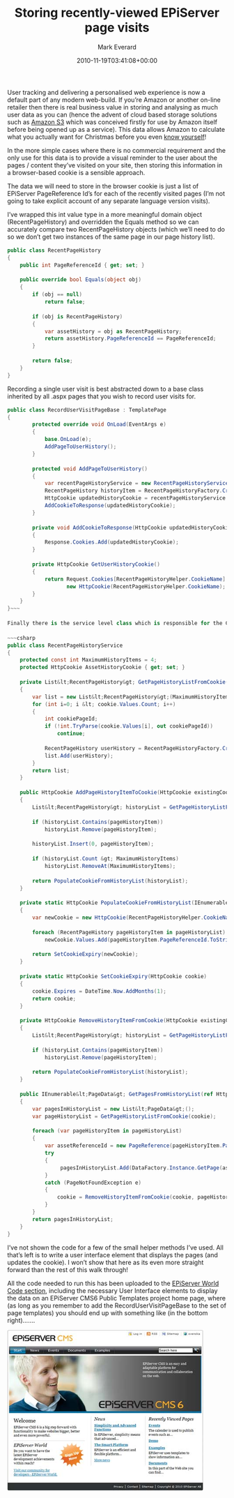 ﻿---
title: Storing recently-viewed EPiServer page visits
date: 2010-11-19T03:41:08+00:00
author: Mark Everard
color: rgb(0,0,0)
layout: post
permalink: /2010/11/19/storing-recently-viewed-episerver-page-visits/
dsq_thread_id:
  - "1079377345"
categories:
  - Episerver
---
User tracking and delivering a personalised web experience is now a default part of any modern web-build. If you&#8217;re Amazon or another on-line retailer then there is real business value in storing and analysing as much user data as you can (hence the advent of cloud based storage solutions such as <a href="http://aws.amazon.com/s3/" target="_blank">Amazon S3</a> which was conceived firstly for use by Amazon itself before being opened up as a service). This data allows Amazon to calculate what you actually want for Christmas before you even <a href="http://www.amazon.co.uk/bigtrak-Bigtrak/dp/B0035IZ85G/" target="_blank">know yourself</a>!

In the more simple cases where there is no commercial requirement and the only use for this data is to provide a visual reminder to the user about the pages / content they&#8217;ve visited on your site, then storing this information in a browser-based cookie is a sensible approach.

The data we will need to store in the browser cookie is just a list of EPiServer PageReference Id&#8217;s for each of the recently visited pages (I&#8217;m not going to take explicit account of any separate language version visits).

I&#8217;ve wrapped this int value type in a more meaningful domain object (RecentPageHistory) and overridden the Equals method so we can accurately compare two RecentPageHistory objects (which we&#8217;ll need to do so we don&#8217;t get two instances of the same page in our page history list).

~~~csharp
public class RecentPageHistory
{
	public int PageReferenceId { get; set; }

	public override bool Equals(object obj)
	{
		if (obj == null)
			return false;

		if (obj is RecentPageHistory)
		{
			var assetHistory = obj as RecentPageHistory;
			return assetHistory.PageReferenceId == PageReferenceId;
		}

		return false;
	}
}
~~~

Recording a single user visit is best abstracted down to a base class inherited by all .aspx pages that you wish to record user visits for.

~~~csharp
public class RecordUserVisitPageBase : TemplatePage
{
        protected override void OnLoad(EventArgs e)
        {
            base.OnLoad(e);
            AddPageToUserHistory();
        }

        protected void AddPageToUserHistory()
        {
            var recentPageHistoryService = new RecentPageHistoryService();
            RecentPageHistory historyItem = RecentPageHistoryFactory.Create(CurrentPageLink.ID);
            HttpCookie updatedHistoryCookie = recentPageHistoryService.AddPageHistoryItemToCookie(GetUserHistoryCookie(), historyItem);
            AddCookieToResponse(updatedHistoryCookie);
        }

        private void AddCookieToResponse(HttpCookie updatedHistoryCookie)
        {
            Response.Cookies.Add(updatedHistoryCookie);
        }

        private HttpCookie GetUserHistoryCookie()
        {
            return Request.Cookies[RecentPageHistoryHelper.CookieName] ??
                   new HttpCookie(RecentPageHistoryHelper.CookieName);
        }
    }
}~~~

Finally there is the service level class which is responsible for the CRUD operations against the data storage mechanism (in this case a cookie). Although most of the functionality is not EPiServer specific, there is one method (GetPagesFromHistoryList) that deals with the EPiServer API. This method will populate a List of PageData objects and will also explicitly remove any PageReferenceID&#8217;s from the cookie that refer to pages that can no longer be found in EPiServer. Note that this method passes the cookie as a reference parameter so any consuming user interface class (page/user control) should also ensure that this cookie is added to the response stream so that the missing EPiServer page&#8217;s are removed from the cookie cache.

~~~csharp
public class RecentPageHistoryService
{
	protected const int MaximumHistoryItems = 4;
	protected HttpCookie AssetHistoryCookie { get; set; }

	private List&lt;RecentPageHistory&gt; GetPageHistoryListFromCookie(HttpCookie cookie)
	{
		var list = new List&lt;RecentPageHistory&gt;(MaximumHistoryItems);
		for (int i=0; i &lt; cookie.Values.Count; i++)
		{
			int cookiePageId;
			if (!int.TryParse(cookie.Values[i], out cookiePageId))
				continue;

			RecentPageHistory userHistory = RecentPageHistoryFactory.Create(cookiePageId);
			list.Add(userHistory);
		}
		return list;
	}

	public HttpCookie AddPageHistoryItemToCookie(HttpCookie existingCookie, RecentPageHistory pageHistoryItem)
	{
		List&lt;RecentPageHistory&gt; historyList = GetPageHistoryListFromCookie(existingCookie);

		if (historyList.Contains(pageHistoryItem))
			historyList.Remove(pageHistoryItem);

		historyList.Insert(0, pageHistoryItem);

		if (historyList.Count &gt; MaximumHistoryItems)
			historyList.RemoveAt(MaximumHistoryItems);

		return PopulateCookieFromHistoryList(historyList);
	}

	private static HttpCookie PopulateCookieFromHistoryList(IEnumerable&lt;RecentPageHistory&gt; pageHistoryList)
	{
		var newCookie = new HttpCookie(RecentPageHistoryHelper.CookieName);

		foreach (RecentPageHistory pageHistoryItem in pageHistoryList)
			newCookie.Values.Add(pageHistoryItem.PageReferenceId.ToString(), pageHistoryItem.PageReferenceId.ToString());

		return SetCookieExpiry(newCookie);
	}

	private static HttpCookie SetCookieExpiry(HttpCookie cookie)
	{
		cookie.Expires = DateTime.Now.AddMonths(1);
		return cookie;
	}

	private HttpCookie RemoveHistoryItemFromCookie(HttpCookie existingCookie, RecentPageHistory pageHistoryItem)
	{
		List&lt;RecentPageHistory&gt; historyList = GetPageHistoryListFromCookie(existingCookie);

		if (historyList.Contains(pageHistoryItem))
			historyList.Remove(pageHistoryItem);

		return PopulateCookieFromHistoryList(historyList);
	}

	public IEnumerable&lt;PageData&gt; GetPagesFromHistoryList(ref HttpCookie cookie)
	{
		var pagesInHistoryList = new List&lt;PageData&gt;();
		var pageHistoryList = GetPageHistoryListFromCookie(cookie);

 		foreach (var pageHistoryItem in pageHistoryList)
		{
			var assetReferenceId = new PageReference(pageHistoryItem.PageReferenceId);
			try
			{
				 pagesInHistoryList.Add(DataFactory.Instance.GetPage(assetReferenceId));
			}
			catch (PageNotFoundException e)
			{
 				cookie = RemoveHistoryItemFromCookie(cookie, pageHistoryItem);
			}
		}
		return pagesInHistoryList;
	}
}
~~~

I&#8217;ve not shown the code for a few of the small helper methods I&#8217;ve used. All that&#8217;s left is to write a user interface element that displays the pages (and updates the cookie). I won&#8217;t show that here as its even more straight forward than the rest of this walk through!

All the code needed to run this has been uploaded to the <a title="EPiServer World Code" href="http://world.episerver.com/Code/Mark-Everard/Storing-recently-viewed-EPiServer-page-visits/" target="_blank">EPiServer World Code section</a>, including the necessary User Interface elements to display the data on an EPiServer CMS6 Public Templates project home page, where (as long as you remember to add the RecordUserVisitPageBase to the set of page templates) you should end up with something like (in the bottom right)&#8230;&#8230;.

![Recently Viewed](/assets/uploads/2010/11/recently-viewed.jpg)